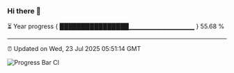 ### Hi there 👋

⏳ Year progress { ████████████████▁▁▁▁▁▁▁▁▁▁▁▁▁▁ } 55.68 %

---

⏰ Updated on Wed, 23 Jul 2025 05:51:14 GMT

![Progress Bar CI](https://github.com/IshwaranRudhara/GIT-ACTION/workflows/Progress%20Bar%20CI/badge.svg)
